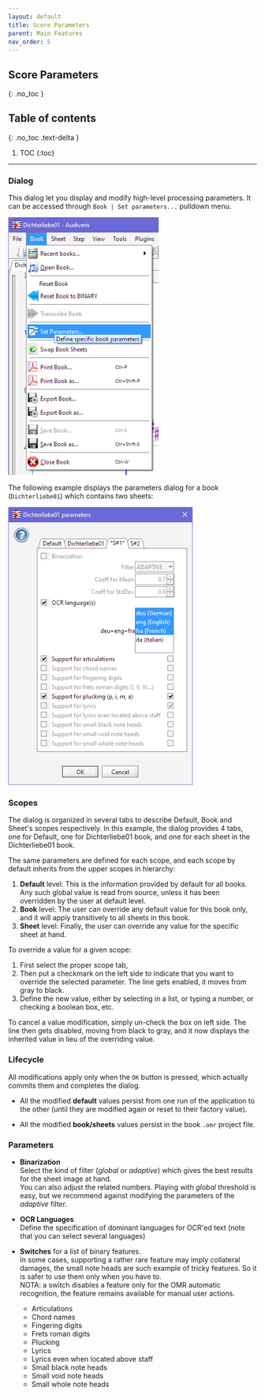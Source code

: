 ```yaml
---
layout: default
title: Score Parameters
parent: Main Features
nav_order: 5
---
```

## Score Parameters
{: .no_toc }

## Table of contents
{: .no_toc .text-delta }

1. TOC
{:toc}

---

### Dialog

This dialog let you display and modify high-level processing parameters.
It can be accessed through `Book | Set parameters...` pulldown menu.

![](../assets/book_parameters.png)

The following example displays the parameters dialog for a book (`Dichterliebe01`) which contains
two sheets:

![](../assets/score_parameters.png)

### Scopes

The dialog is organized in several tabs to describe Default, Book and Sheet's scopes respectively.
In this example, the dialog provides 4 tabs, one for Default, one for Dichterliebe01 book,
and one for each sheet in the Dichterliebe01 book.

The same parameters are defined for each scope, and each scope by default inherits from the upper
scopes in hierarchy:
1. **Default** level: This is the information provided by default for all books.
Any such global value is read from source, unless it has been overridden by the user at default level.
2. **Book** level: The user can override any default value for this book only, and it will apply
transitively to all sheets in this book.
3. **Sheet** level: Finally, the user can override any value for the specific sheet at hand.

To override a value for a given scope:
1. First select the proper scope tab,
2. Then put a checkmark on the left side to indicate that you want to override the selected parameter.
The line gets enabled, it moves from gray to black.
3. Define the new value, either by selecting in a list, or typing a number,
or checking a boolean box, etc.

To cancel a value modification, simply un-check the box on left side.
The line then gets disabled, moving from black to gray, and it now displays the inherited value
in lieu of the overriding value.

### Lifecycle

All modifications apply only when the `OK` button is pressed, which actually commits them and
completes the dialog.

* All the modified **default** values persist from one run of the application to the other
(until they are modified again or reset to their factory value).

* All the modified **book/sheets** values persist in the book `.omr` project file.

### Parameters

* **Binarization**  
  Select the kind of filter (_global_ or _adaptive_) which gives the best results for the sheet
  image at hand.   
  You can also adjust the related numbers.
  Playing with _global_ threshold is easy, but we recommend against modifying   the parameters of
  the _adaptive_ filter.

* **OCR Languages**  
  Define the specification of dominant languages for OCR'ed text
  (note that you can select several languages)

* **Switches** for a list of binary features.   
  In some cases, supporting a rather rare feature may imply collateral damages, the small note heads
  are such example of tricky features.
  So it is safer to use them only when you have to.   
  NOTA: a switch disables a feature only for the OMR automatic recognition, the feature remains
  available for manual user actions.
  * Articulations
  * Chord names
  * Fingering digits
  * Frets roman digits
  * Plucking
  * Lyrics
  * Lyrics even when located above staff
  * Small black note heads
  * Small void note heads
  * Small whole note heads
